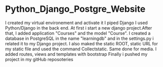 # Python_Django_Postgre_Website
I created my virtual environement and activate it
I piped Django 
I used Python/Django in the back end. At first i start a new django project.After that, I added application "Courses" and the model "Course".
I created a database in PostgreSQL in the name "learningdb" and in the settings.py i related it to my Django project.
I also maked the static ROOT, static URL for my static file and used the command Collectstatic. Same done for media.
I added routes, views and templates with bootstrap
Finally i pushed my project in my gitHub reposoteries
